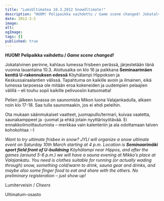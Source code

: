 ```yaml
---
title: "LumiUltimatea 10.3.2012 SnowUltimate!"
description: "HUOM! Pelipaikka vaihdettu / Game scene changed! Jokatalvinen perinne, kahlaus lumessa frisbeen perässä, järjestetään tänä vuonna lauantaina 10.3. Aloitusaika on klo 16 ja paikkana Seminaarimäen kenttä U-rakennuksen edessä Köyhälampi Hippoksen ja Keskussairaalantien välissä. Tapahtuma on kaikille avoin ja ilmainen, eikä lumessa tarpoessa ole mitään eroa kokeneiden ja uudempien pelaajien välillä – eli touhu sopii kaikille pelivuosiin katsomatta! Pelien jälkeen"
date: 2012-3-2
image:
alt:
ogImage:
tags: []
published: true
---
```

**HUOM! Pelipaikka vaihdettu / _Game scene changed!_**

Jokatalvinen perinne, kahlaus lumessa frisbeen perässä, järjestetään tänä vuonna lauantaina 10.3. Aloitusaika on klo 16 ja paikkana **Seminaarimäen kenttä U-rakennuksen edessä** Köyhälampi Hippoksen ja Keskussairaalantien välissä. Tapahtuma on kaikille avoin ja ilmainen, eikä lumessa tarpoessa ole mitään eroa kokeneiden ja uudempien pelaajien välillä – eli touhu sopii kaikille pelivuosiin katsomatta!

Pelien jälkeen luvassa on saunomista Mikon luona Valajankadulla, alkaen noin klo 17-18. Saa tulla saunomaakin, jos ei ehdi peleihin.

Ota mukaan säänmukaiset vaatteet, juomapullo/termari, kuivaa vaatetta, saunakamppeet ja -juomat ja ehkä jotain nyyttärisyötävää. Ei ennakkoilmoittautumista – merkkaa vain kalenteriin ja ala odottamaan talven kohokohtaa  :-)

_Want to try ultimate frisbee in snow? JYLI will organize a snow ultimate event on Saturday 10th March starting at 4 p.m. Location is **Seminaarimäki sport field front of U-buildning** Köyhälampi near Hippos, and after the games (around 5-6 p.m.) we will have a sauna evening at Mikko’s place at Valajankatu. You need is clothes suitable for running (or actually wading through) snow, something cold/warm to drink, sauna gear and drinks, and maybe also some finger food to eat and  share with the others. No preliminary registeration – just show up!_

Lumiterveisin / _Cheers_

Ultimatum-osasto
